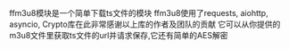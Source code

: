 ffm3u8模块是一个简单下载ts文件的模块
ffm3u8使用了requests, aiohttp,  asyncio, Crypto库在此非常感谢以上库的作者及团队的贡献
它可以从你提供的m3u8文件里获取ts文件的url并请求保存,它还有简单的AES解密
